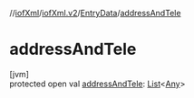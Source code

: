 //[iofXml](../../../index.md)/[iofXml.v2](../index.md)/[EntryData](index.md)/[addressAndTele](address-and-tele.md)

# addressAndTele

[jvm]\
protected open val [addressAndTele](address-and-tele.md): [List](https://docs.oracle.com/javase/8/docs/api/java/util/List.html)<[Any](https://kotlinlang.org/api/latest/jvm/stdlib/kotlin/-any/index.html)>
